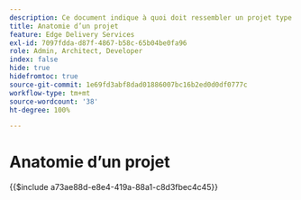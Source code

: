 ```yaml
---
description: Ce document indique à quoi doit ressembler un projet type du point de vue du code. Avant de lire ce document, familiarisez-vous avec le document Prise en main – Tutoriel de développement.
title: Anatomie d’un projet
feature: Edge Delivery Services
exl-id: 7097fdda-d87f-4867-b58c-65b04be0fa96
role: Admin, Architect, Developer
index: false
hide: true
hidefromtoc: true
source-git-commit: 1e69fd3abf8dad01886007bc16b2ed0d0df0777c
workflow-type: tm+mt
source-wordcount: '38'
ht-degree: 100%

---
```


# Anatomie d’un projet

{{$include a73ae88d-e8e4-419a-88a1-c8d3fbec4c45}}
